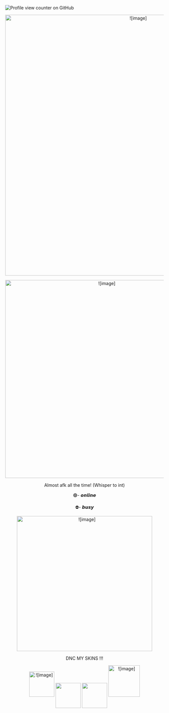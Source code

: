 ![Profile view counter on GitHub](https://komarev.com/ghpvc/?username=lemoniisyummy)
 <p align="center"> <img width="830" src="https://files.catbox.moe/kkl53j.png" alt = ![image]>
 <p align="center"> <img width="630" src="https://github.com/user-attachments/assets/655d65bc-7030-44c3-9b8a-01e8a48b7dfc" alt = ![image]>
</p>  
<p align="center">Almost afk all the time! (Whisper to int)
<p align="center">🟢- 𝙤𝙣𝙡𝙞𝙣𝙚 
<p align="center">⛔- 𝙗𝙪𝙨𝙮 
<p align="center">
  <img width="430" src="https://files.catbox.moe/2bzd4m.gif" alt = ![image]>
</p>
<p align="center"> DNC MY SKINS !!!
<p align="center"> <img width="80" src="https://files.catbox.moe/1dkrdl.gif" alt = ![image]> <img width="80" src="https://files.catbox.moe/ld2td0.png" alt <p align="center"> <img width="80" src="https://github.com/user-attachments/assets/017d2ea6-aba8-40fd-999e-b9ea698e085b" alt

 <p align="center"> <img width="100" src="https://github.com/user-attachments/assets/e34d0879-4658-4773-8325-c9557ad95115" alt = ![image]>
